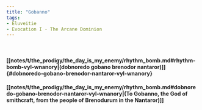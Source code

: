 ```yaml
---
title: "Gobanno"
tags:
- Eluveitie
- Evocation I - The Arcane Dominion
---
```

&nbsp;
#### [[notes/t/the_prodigy/the_day_is_my_enemy/rhythm_bomb.md#rhythm-bomb-vyl-wnanory|(dobnoredo gobano brenodor nantaror)]] {#dobnoredo-gobano-brenodor-nantaror-vyl-wnanory}
#### [[notes/t/the_prodigy/the_day_is_my_enemy/rhythm_bomb.md#dobnoredo-gobano-brenodor-nantaror-vyl-wnanory|(To Gobanno, the God of smithcraft, from the people of Brenodurum in the Nantaror)]]
